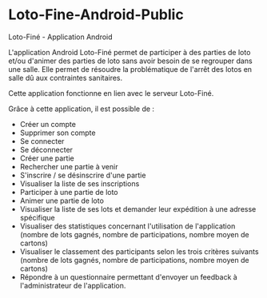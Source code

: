 # Loto-Fine-Android-Public
Loto-Finé - Application Android

L'application Android Loto-Finé permet de participer à des parties de loto et/ou d'animer des parties de loto sans avoir besoin de se regrouper dans une salle. Elle permet de résoudre la problématique de l'arrêt des lotos en salle dû aux contraintes sanitaires.

Cette application fonctionne en lien avec le serveur Loto-Finé.

Grâce à cette application, il est possible de :
  - Créer un compte
  - Supprimer son compte
  - Se connecter
  - Se déconnecter
  - Créer une partie
  - Rechercher une partie à venir
  - S'inscrire / se désinscrire d'une partie
  - Visualiser la liste de ses inscriptions
  - Participer à une partie de loto
  - Animer une partie de loto
  - Visualiser la liste de ses lots et demander leur expédition à une adresse spécifique
  - Visualiser des statistiques concernant l'utilisation de l'application (nombre de lots gagnés, nombre de participations, nombre moyen de cartons)
  - Visualiser le classement des participants selon les trois critères suivants (nombre de lots gagnés, nombre de participations, nombre moyen de cartons)
  - Répondre à un questionnaire permettant d'envoyer un feedback à l'administrateur de l'application.
